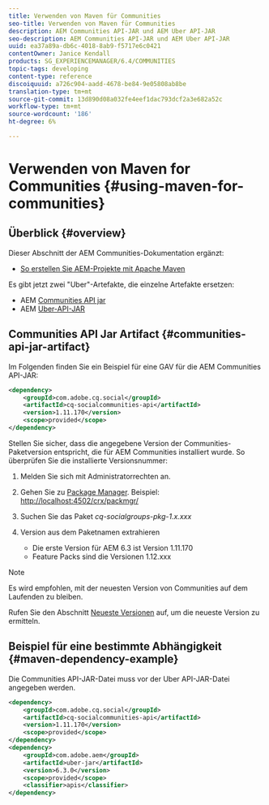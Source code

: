 ```yaml
---
title: Verwenden von Maven für Communities
seo-title: Verwenden von Maven für Communities
description: AEM Communities API-JAR und AEM Uber API-JAR
seo-description: AEM Communities API-JAR und AEM Uber API-JAR
uuid: ea37a89a-db6c-4018-8ab9-f5717e6c0421
contentOwner: Janice Kendall
products: SG_EXPERIENCEMANAGER/6.4/COMMUNITIES
topic-tags: developing
content-type: reference
discoiquuid: a726c904-aadd-4678-be84-9e05808ab8be
translation-type: tm+mt
source-git-commit: 13d890d08a032fe4eef1dac793dcf2a3e682a52c
workflow-type: tm+mt
source-wordcount: '186'
ht-degree: 6%

---
```



# Verwenden von Maven for Communities {#using-maven-for-communities}

## Überblick {#overview}

Dieser Abschnitt der AEM Communities-Dokumentation ergänzt:

* [So erstellen Sie AEM-Projekte mit Apache Maven](../../help/sites-developing/ht-projects-maven.md)

Es gibt jetzt zwei &quot;Uber&quot;-Artefakte, die einzelne Artefakte ersetzen:

* AEM [Communities API jar](#communities-api-jar-artifact)
* AEM [Uber-API-JAR](../../help/sites-developing/ht-projects-maven.md#what-is-the-uberjar)

## Communities API Jar Artifact {#communities-api-jar-artifact}

Im Folgenden finden Sie ein Beispiel für eine GAV für die AEM Communities API-JAR:

```xml
<dependency>
    <groupId>com.adobe.cq.social</groupId>
    <artifactId>cq-socialcommunities-api</artifactId>
    <version>1.11.170</version>
    <scope>provided</scope>
</dependency>
```

Stellen Sie sicher, dass die angegebene Version der Communities-Paketversion entspricht, die für AEM Communities installiert wurde. So überprüfen Sie die installierte Versionsnummer:

1. Melden Sie sich mit Administratorrechten an.
2. Gehen Sie zu [Package Manager](../../help/sites-administering/package-manager.md). Beispiel: [http://localhost:4502/crx/packmgr/](http://localhost:4502/crx/packmgr/)

3. Suchen Sie das Paket *cq-socialgroups-pkg-1.x.xxx*
4. Version aus dem Paketnamen extrahieren
   * Die erste Version für AEM 6.3 ist Version 1.11.170
   * Feature Packs sind die Versionen 1.12.xxx

>[!NOTE]
>
>Es wird empfohlen, mit der neuesten Version von Communities auf dem Laufenden zu bleiben.
>
>Rufen Sie den Abschnitt [Neueste Versionen](deploy-communities.md#latest-releases) auf, um die neueste Version zu ermitteln.

## Beispiel für eine bestimmte Abhängigkeit {#maven-dependency-example}

Die Communities API-JAR-Datei muss vor der Uber API-JAR-Datei angegeben werden.

```xml
<dependency>
    <groupId>com.adobe.cq.social</groupId>
    <artifactId>cq-socialcommunities-api</artifactId>
    <version>1.11.170</version>
    <scope>provided</scope>
</dependency>
<dependency>
    <groupId>com.adobe.aem</groupId>
    <artifactId>uber-jar</artifactId>
    <version>6.3.0</version>
    <scope>provided</scope>
    <classifier>apis</classifier>
</dependency>
```
